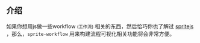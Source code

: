 ## 介绍

如果你想用js做一些workflow <small>(工作流)</small> 相关的东西，然后恰巧你也了解过 <a target="_blank" href='https://www.spritejs.com'>  spritejs </a>，那么，```sprite-workflow``` 用来构建流程可视化相关功能将会非常方便。